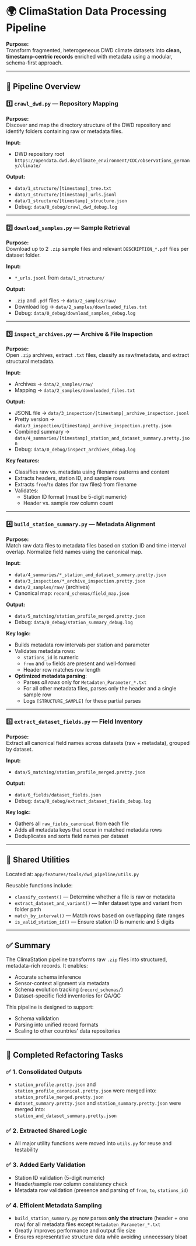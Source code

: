 # 🌍 ClimaStation Data Processing Pipeline

**Purpose:**  
Transform fragmented, heterogeneous DWD climate datasets into **clean, timestamp-centric records** enriched with metadata using a modular, schema-first approach.

---

## 🧭 Pipeline Overview

### 1️⃣ `crawl_dwd.py` — **Repository Mapping**

**Purpose:**  
Discover and map the directory structure of the DWD repository and identify folders containing raw or metadata files.

**Input:**  
- DWD repository root  
  `https://opendata.dwd.de/climate_environment/CDC/observations_germany/climate/`

**Output:**  
- `data/1_structure/[timestamp]_tree.txt`  
- `data/1_structure/[timestamp]_urls.jsonl`  
- `data/1_structure/[timestamp]_structure.json`  
- Debug: `data/0_debug/crawl_dwd_debug.log`

---

### 2️⃣ `download_samples.py` — **Sample Retrieval**

**Purpose:**  
Download up to 2 `.zip` sample files and relevant `DESCRIPTION_*.pdf` files per dataset folder.

**Input:**  
- `*_urls.jsonl` from `data/1_structure/`

**Output:**  
- `.zip` and `.pdf` files → `data/2_samples/raw/`  
- Download log → `data/2_samples/downloaded_files.txt`  
- Debug: `data/0_debug/download_samples_debug.log`

---

### 3️⃣ `inspect_archives.py` — **Archive & File Inspection**

**Purpose:**  
Open `.zip` archives, extract `.txt` files, classify as raw/metadata, and extract structural metadata.

**Input:**  
- Archives → `data/2_samples/raw/`  
- Mapping → `data/2_samples/downloaded_files.txt`

**Output:**  
- JSONL file → `data/3_inspection/[timestamp]_archive_inspection.jsonl`  
- Pretty version → `data/3_inspection/[timestamp]_archive_inspection.pretty.json`  
- Combined summary → `data/4_summaries/[timestamp]_station_and_dataset_summary.pretty.json`  
- Debug: `data/0_debug/inspect_archives_debug.log`

**Key features:**  
- Classifies raw vs. metadata using filename patterns and content
- Extracts headers, station ID, and sample rows
- Extracts `from`/`to` dates (for raw files) from filename
- Validates:  
  - Station ID format (must be 5-digit numeric)  
  - Header vs. sample row column count

---

### 4️⃣ `build_station_summary.py` — **Metadata Alignment**

**Purpose:**  
Match raw data files to metadata files based on station ID and time interval overlap. Normalize field names using the canonical map.

**Input:**  
- `data/4_summaries/*_station_and_dataset_summary.pretty.json`  
- `data/3_inspection/*_archive_inspection.pretty.json`  
- `data/2_samples/raw/` (archives)  
- Canonical map: `record_schemas/field_map.json`

**Output:**  
- `data/5_matching/station_profile_merged.pretty.json`  
- Debug: `data/0_debug/station_summary_debug.log`

**Key logic:**  
- Builds metadata row intervals per station and parameter  
- Validates metadata rows:  
  - `stations_id` is numeric  
  - `from` and `to` fields are present and well-formed  
  - Header row matches row length
- **Optimized metadata parsing**:
  - Parses *all rows* only for `Metadaten_Parameter_*.txt`
  - For all other metadata files, parses only the header and a single sample row
  - Logs `[STRUCTURE_SAMPLE]` for these partial parses

---

### 5️⃣ `extract_dataset_fields.py` — **Field Inventory**

**Purpose:**  
Extract all canonical field names across datasets (raw + metadata), grouped by dataset.

**Input:**  
- `data/5_matching/station_profile_merged.pretty.json`

**Output:**  
- `data/6_fields/dataset_fields.json`  
- Debug: `data/0_debug/extract_dataset_fields_debug.log`

**Key logic:**  
- Gathers all `raw_fields_canonical` from each file  
- Adds all metadata keys that occur in matched metadata rows  
- Deduplicates and sorts field names per dataset

---

## 🧰 Shared Utilities

Located at: `app/features/tools/dwd_pipeline/utils.py`

Reusable functions include:
- `classify_content()` — Determine whether a file is raw or metadata  
- `extract_dataset_and_variant()` — Infer dataset type and variant from folder path  
- `match_by_interval()` — Match rows based on overlapping date ranges  
- `is_valid_station_id()` — Ensure station ID is numeric and 5 digits

---

## ✅ Summary

The ClimaStation pipeline transforms raw `.zip` files into structured, metadata-rich records. It enables:

- Accurate schema inference
- Sensor-context alignment via metadata
- Schema evolution tracking (`record_schemas/`)
- Dataset-specific field inventories for QA/QC

This pipeline is designed to support:
- Schema validation
- Parsing into unified record formats
- Scaling to other countries' data repositories

---

## 🔧 Completed Refactoring Tasks

### ✅ 1. Consolidated Outputs
- `station_profile.pretty.json` and `station_profile_canonical.pretty.json` were merged into:  
  `station_profile_merged.pretty.json`
- `dataset_summary.pretty.json` and `station_summary.pretty.json` were merged into:  
  `station_and_dataset_summary.pretty.json`

### ✅ 2. Extracted Shared Logic
- All major utility functions were moved into `utils.py` for reuse and testability

### ✅ 3. Added Early Validation
- Station ID validation (5-digit numeric)
- Header/sample row column consistency check
- Metadata row validation (presence and parsing of `from`, `to`, `stations_id`)

### ✅ 4. Efficient Metadata Sampling
- `build_station_summary.py` now parses **only the structure** (header + one row) for all metadata files except `Metadaten_Parameter_*.txt`
- Greatly improves performance and output file size
- Ensures representative structure data while avoiding unnecessary bloat